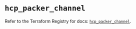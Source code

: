 # `hcp_packer_channel`

Refer to the Terraform Registry for docs: [`hcp_packer_channel`](https://registry.terraform.io/providers/hashicorp/hcp/0.101.0/docs/resources/packer_channel).
